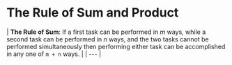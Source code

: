 # The Rule of Sum and Product
| **The Rule of Sum**: If a first task can be performed in _m_ ways, while 
a second task can be performed in _n_ ways, and the two tasks cannot be 
performed simultaneously then performing either task can be accomplished 
in any one of `m + n` ways. |
| --- |
